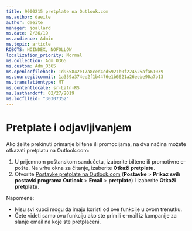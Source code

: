 ```yaml
---
title: 9000215 pretplate na Outlook.com
ms.author: daeite
author: daeite
manager: joallard
ms.date: 2/26/19
ms.audience: Admin
ms.topic: article
ROBOTS: NOINDEX, NOFOLLOW
localization_priority: Normal
ms.collection: Adm_O365
ms.custom: Adm_O365
ms.openlocfilehash: 1d955842e17a8ced4ed5921b0f224525afa61039
ms.sourcegitcommit: 1a359a374ee2f1b4476e1b6621a26eebe90a7b13
ms.translationtype: MT
ms.contentlocale: sr-Latn-RS
ms.lasthandoff: 02/27/2019
ms.locfileid: "30307352"
---
```

# <a name="subscriptions-and-unsubscribing"></a>Pretplate i odjavljivanjem

Ako želite prekinuti primanje biltene ili promocijama, na dva načina možete otkazati pretplatu na Outlook.com:

1. U prijemnom poštanskom sandučetu, izaberite biltene ili promotivne e-pošte. Na vrhu okna za čitanje, izaberite **Otkaži pretplatu**.
2. Otvorite [Postavke pretplate na Outlook.com](https://outlook.live.com/mail/options/mail/brandsSubscriptions) (**Postavke** > **Prikaz svih postavki programa Outlook** > **Email** > **pretplate**) i izaberite **Otkaži pretplatu**.

Napomene:

- Nisu svi kupci mogu da imaju koristi od ove funkcije u ovom trenutku.
- Ćete videti samo ovu funkciju ako ste primili e-mail iz kompanije za slanje email na koje ste pretplaćeni.